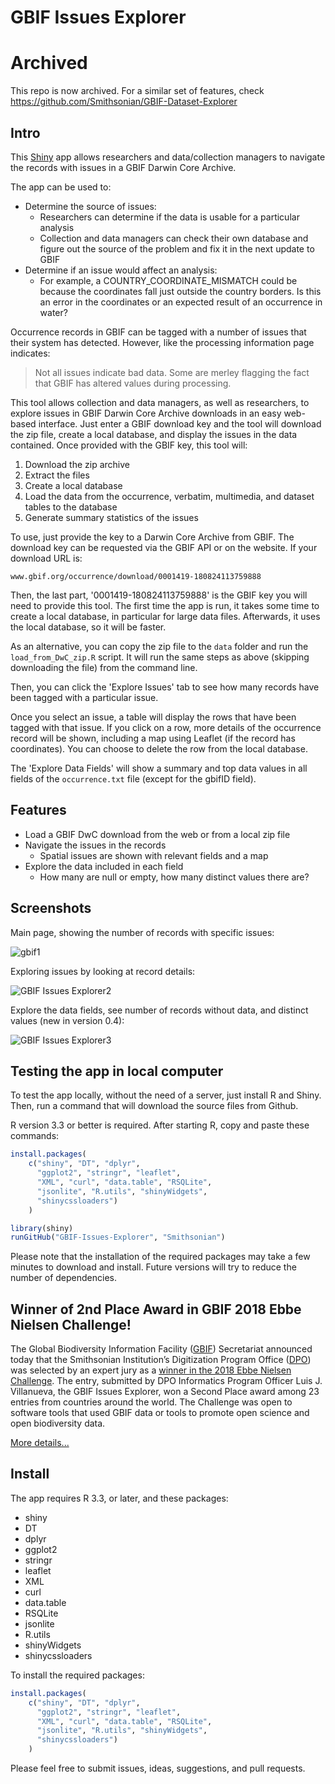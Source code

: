 # GBIF Issues Explorer

# Archived

This repo is now archived. For a similar set of features, check https://github.com/Smithsonian/GBIF-Dataset-Explorer

## Intro 

This [Shiny](https://shiny.rstudio.com/) app allows researchers and data/collection managers to navigate the records with issues in a GBIF Darwin Core Archive.

The app can be used to:

 * Determine the source of issues:
   * Researchers can determine if the data is usable for a particular analysis
   * Collection and data managers can check their own database and figure out the source of the problem and fix it in the next update to GBIF
 * Determine if an issue would affect an analysis:
   * For example, a COUNTRY_COORDINATE_MISMATCH could be because the coordinates fall just outside the country borders. Is this an error in the coordinates or an expected result of an occurrence in water?

Occurrence records in GBIF can be tagged with a number of issues that their system has detected. However, like the processing information page indicates:

> Not all issues indicate bad data. Some are merley flagging the fact that GBIF has altered values during processing.

This tool allows collection and data managers, as well as researchers, to explore issues in GBIF Darwin Core Archive downloads in an easy web-based interface. Just enter a GBIF download key and the tool will download the zip file, create a local database, and display the issues in the data contained. Once provided with the GBIF key, this tool will:

 1. Download the zip archive
 1. Extract the files
 1. Create a local database
 1. Load the data from the occurrence, verbatim, multimedia, and dataset tables to the database
 1. Generate summary statistics of the issues

To use, just provide the key to a Darwin Core Archive from GBIF. The download key can be requested via the GBIF API or on the website. If your download URL is:

`www.gbif.org/occurrence/download/0001419-180824113759888`

Then, the last part, '0001419-180824113759888' is the GBIF key you will need to provide this tool. The first time the app is run, it takes some time to create a local database, in particular for large data files. Afterwards, it uses the local database, so it will be faster. 

As an alternative, you can copy the zip file to the `data` folder and run the `load_from_DwC_zip.R` script. It will run the same steps as above (skipping downloading the file) from the command line. 

Then, you can click the 'Explore Issues' tab to see how many records have been tagged with a particular issue.

Once you select an issue, a table will display the rows that have been tagged with that issue. If you click on a row, more details of the occurrence record will be shown, including a map using Leaflet (if the record has coordinates). You can choose to delete the row from the local database.

The 'Explore Data Fields' will show a summary and top data values in all fields of the `occurrence.txt` file (except for the gbifID field). 

## Features

 * Load a GBIF DwC download from the web or from a local zip file
 * Navigate the issues in the records
   * Spatial issues are shown with relevant fields and a map
 * Explore the data included in each field
   * How many are null or empty, how many distinct values there are?

## Screenshots

Main page, showing the number of records with specific issues:

![gbif1](https://user-images.githubusercontent.com/2302171/76112272-e4288e00-5faf-11ea-8c3d-a204ff75697a.png)

Exploring issues by looking at record details:

![GBIF Issues Explorer2](https://user-images.githubusercontent.com/2302171/76112339-06221080-5fb0-11ea-85af-20b9f9c8b0a7.png)

Explore the data fields, see number of records without data, and distinct values (new in version 0.4):

![GBIF Issues Explorer3](https://user-images.githubusercontent.com/2302171/76112397-205bee80-5fb0-11ea-9a21-4cb07212fb67.png)

## Testing the app in local computer

To test the app locally, without the need of a server, just install R and Shiny. Then, run a command that will download the source files from Github. 

R version 3.3 or better is required. After starting R, copy and paste these commands:

```R
install.packages(
    c("shiny", "DT", "dplyr", 
      "ggplot2", "stringr", "leaflet", 
      "XML", "curl", "data.table", "RSQLite", 
      "jsonlite", "R.utils", "shinyWidgets", 
      "shinycssloaders")
    )

library(shiny)
runGitHub("GBIF-Issues-Explorer", "Smithsonian")
```

Please note that the installation of the required packages may take a few minutes to download and install. Future versions will try to reduce the number of dependencies.

## Winner of 2nd Place Award in GBIF 2018 Ebbe Nielsen Challenge!

The Global Biodiversity Information Facility ([GBIF](https://gbif.org)) Secretariat announced today that the Smithsonian Institution’s Digitization Program Office ([DPO](http://dpo.si.edu)) was selected by an expert jury as a [winner in the 2018 Ebbe Nielsen Challenge](https://www.gbif.org/news/4TuHBNfycgO4GEMOKkMi4u/six-winners-top-the-2018-ebbe-nielsen-challenge). The entry, submitted by DPO Informatics Program Officer Luis J. Villanueva, the GBIF Issues Explorer, won a Second Place award among 23 entries from countries around the world. The Challenge was open to software tools that used GBIF data or tools to promote open science and open biodiversity data.

[More details...](http://dpo.si.edu/blog/smithsonian-institution%E2%80%99s-digitization-program-office-wins-prize-gbif-2018-ebbe-nielsen)

## Install


The app requires R 3.3, or later, and these packages:

 * shiny
 * DT
 * dplyr
 * ggplot2
 * stringr
 * leaflet
 * XML
 * curl
 * data.table
 * RSQLite
 * jsonlite
 * R.utils
 * shinyWidgets
 * shinycssloaders

To install the required packages:

```R
install.packages(
    c("shiny", "DT", "dplyr", 
      "ggplot2", "stringr", "leaflet", 
      "XML", "curl", "data.table", "RSQLite", 
      "jsonlite", "R.utils", "shinyWidgets", 
      "shinycssloaders")
    )
```

Please feel free to submit issues, ideas, suggestions, and pull requests. 
